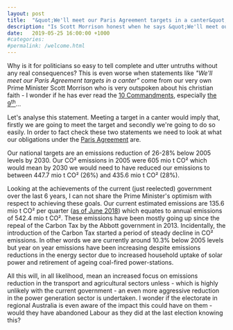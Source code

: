 ```yaml
---
layout: post
title:  "&quot;We'll meet our Paris Agreement targets in a canter&quot; ... really?"
description: "Is Scott Morrison honest when he says &quot;We'll meet our Paris Agreement targets in a canter&quot;?"
date:   2019-05-25 16:00:00 +1000
#categories:
#permalink: /welcome.html
---
```

Why is it for politicians so easy to tell complete and utter untruths without
any real consequences? This is even worse when statements like
_"We'll meet our Paris Agreement targets in a canter"_ come from our very own
Prime Minister Scott Morrison who is very outspoken about his christian faith -
I wonder if he has ever read the
[10 Commandments](https://en.wikipedia.org/wiki/Ten_Commandments), especially
[the 9<sup>th</sup>](https://en.wikipedia.org/wiki/Thou_shalt_not_bear_false_witness_against_thy_neighbour)...

Let's analyse this statement. Meeting a target in a canter would imply that,
firstly we are going to meet the target and secondly we're going to do so
easily. In order to fact check these two statements we need to look at what our
obligations under the 
[Paris Agreement](https://dfat.gov.au/international-relations/themes/climate-change/Pages/climate-change.aspx)
are.

Our national targets are an emissions reduction of 26-28% below 2005 levels by
2030\. Our CO&sup2; emissions in 2005 were 605 mio t CO&sup2; which would mean
by 2030 we would need to have reduced our emissions to between 447.7 mio t
CO&sup2; (26%) and 435.6 mio t CO&sup2; (28%).

Looking at the achievements of the current (just reelected) government over the
last 6 years, I can not share the Prime Minister's optimism with respect to
achieving these goals. Our current estimated emissions are 135.6 mio t CO&sup2;
per quarter
([as of June 2018](https://www.environment.gov.au/climate-change/publications/emissions-projections-2018))
which equates to annual emissions of 542.4 mio t CO&sup2;.  These emissions
have been mostly going up since the repeal of the Carbon Tax by the Abbott
government in 2013.  Incidentally, the introduction of the Carbon Tax started a
period of steady decline in CO&sup2; emissions. In other words we are currently
around 10.3% below 2005 levels but year on year emissions have been increasing
despite emissions reductions in the energy sector due to increased household
uptake of solar power and retirement of ageing coal-fired power-stations.

All this will, in all likelihood, mean an increased focus on emissions reduction in
the transport and agricultural sectors unless - which is highly unlikely with
the current government - an even more aggressive reduction in the power
generation sector is undertaken. I wonder if the electorate in regional
Australia is even aware of the impact this could have on them - would they have
abandoned Labour as they did at the last election knowing this?
